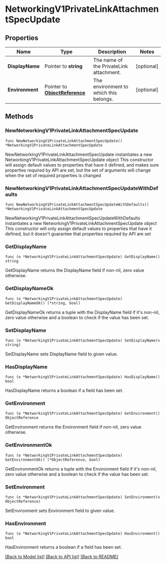 # NetworkingV1PrivateLinkAttachmentSpecUpdate

## Properties

Name | Type | Description | Notes
------------ | ------------- | ------------- | -------------
**DisplayName** | Pointer to **string** | The name of the PrivateLink attachment. | [optional] 
**Environment** | Pointer to [**ObjectReference**](ObjectReference.md) | The environment to which this belongs. | [optional] 

## Methods

### NewNetworkingV1PrivateLinkAttachmentSpecUpdate

`func NewNetworkingV1PrivateLinkAttachmentSpecUpdate() *NetworkingV1PrivateLinkAttachmentSpecUpdate`

NewNetworkingV1PrivateLinkAttachmentSpecUpdate instantiates a new NetworkingV1PrivateLinkAttachmentSpecUpdate object
This constructor will assign default values to properties that have it defined,
and makes sure properties required by API are set, but the set of arguments
will change when the set of required properties is changed

### NewNetworkingV1PrivateLinkAttachmentSpecUpdateWithDefaults

`func NewNetworkingV1PrivateLinkAttachmentSpecUpdateWithDefaults() *NetworkingV1PrivateLinkAttachmentSpecUpdate`

NewNetworkingV1PrivateLinkAttachmentSpecUpdateWithDefaults instantiates a new NetworkingV1PrivateLinkAttachmentSpecUpdate object
This constructor will only assign default values to properties that have it defined,
but it doesn't guarantee that properties required by API are set

### GetDisplayName

`func (o *NetworkingV1PrivateLinkAttachmentSpecUpdate) GetDisplayName() string`

GetDisplayName returns the DisplayName field if non-nil, zero value otherwise.

### GetDisplayNameOk

`func (o *NetworkingV1PrivateLinkAttachmentSpecUpdate) GetDisplayNameOk() (*string, bool)`

GetDisplayNameOk returns a tuple with the DisplayName field if it's non-nil, zero value otherwise
and a boolean to check if the value has been set.

### SetDisplayName

`func (o *NetworkingV1PrivateLinkAttachmentSpecUpdate) SetDisplayName(v string)`

SetDisplayName sets DisplayName field to given value.

### HasDisplayName

`func (o *NetworkingV1PrivateLinkAttachmentSpecUpdate) HasDisplayName() bool`

HasDisplayName returns a boolean if a field has been set.

### GetEnvironment

`func (o *NetworkingV1PrivateLinkAttachmentSpecUpdate) GetEnvironment() ObjectReference`

GetEnvironment returns the Environment field if non-nil, zero value otherwise.

### GetEnvironmentOk

`func (o *NetworkingV1PrivateLinkAttachmentSpecUpdate) GetEnvironmentOk() (*ObjectReference, bool)`

GetEnvironmentOk returns a tuple with the Environment field if it's non-nil, zero value otherwise
and a boolean to check if the value has been set.

### SetEnvironment

`func (o *NetworkingV1PrivateLinkAttachmentSpecUpdate) SetEnvironment(v ObjectReference)`

SetEnvironment sets Environment field to given value.

### HasEnvironment

`func (o *NetworkingV1PrivateLinkAttachmentSpecUpdate) HasEnvironment() bool`

HasEnvironment returns a boolean if a field has been set.


[[Back to Model list]](../README.md#documentation-for-models) [[Back to API list]](../README.md#documentation-for-api-endpoints) [[Back to README]](../README.md)



